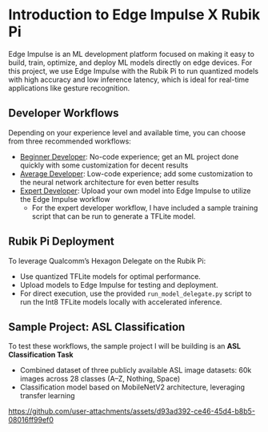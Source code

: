 # Introduction to Edge Impulse X Rubik Pi

Edge Impulse is an ML development platform focused on making it easy to build, train, optimize, and deploy ML models directly on edge devices.
For this project, we use Edge Impulse with the Rubik Pi to run quantized models with high accuracy and low inference latency, which is ideal for real-time applications like gesture recognition.

## Developer Workflows

Depending on your experience level and available time, you can choose from three recommended workflows:
- [Beginner Developer](https://github.com/shreyaNagunuri/Edge-Impulse-RubikPi/tree/main/beginner-workflow): No-code experience; get an ML project done quickly with some customization for decent results
- [Average Developer](https://github.com/shreyaNagunuri/Edge-Impulse-RubikPi/tree/main/average-workflow): Low-code experience; add some customization to the neural network architecture for even better results
- [Expert Developer](https://github.com/shreyaNagunuri/Edge-Impulse-RubikPi/tree/main/expert-workflow): Upload your own model into Edge Impulse to utilize the Edge Impulse workflow
  - For the expert developer workflow, I have included a sample training script that can be run to generate a TFLite model.

## Rubik Pi Deployment
To leverage Qualcomm’s Hexagon Delegate on the Rubik Pi:
- Use quantized TFLite models for optimal performance.
- Upload models to Edge Impulse for testing and deployment.
- For direct execution, use the provided `run_model_delegate.py` script to run the Int8 TFLite models locally with accelerated inference.
  
## Sample Project: ASL Classification
To test these workflows, the sample project I will be building is an **ASL Classification Task**
- Combined dataset of three publicly available ASL image datasets: 60k images across 28 classes (A–Z, Nothing, Space)
- Classification model based on MobileNetV2 architecture, leveraging transfer learning


https://github.com/user-attachments/assets/d93ad392-ce46-45d4-b8b5-08016ff99ef0

